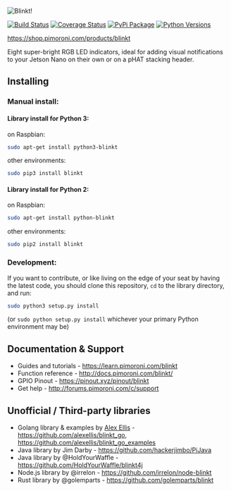 ![Blinkt!](blinkt-logo.png)

[![Build Status](https://travis-ci.com/pimoroni/blinkt.svg?branch=master)](https://travis-ci.com/pimoroni/blinkt)
[![Coverage Status](https://coveralls.io/repos/github/pimoroni/blinkt/badge.svg?branch=master)](https://coveralls.io/github/pimoroni/blinkt?branch=master)
[![PyPi Package](https://img.shields.io/pypi/v/blinkt.svg)](https://pypi.python.org/pypi/blinkt)
[![Python Versions](https://img.shields.io/pypi/pyversions/blinkt.svg)](https://pypi.python.org/pypi/blinkt)

https://shop.pimoroni.com/products/blinkt

Eight super-bright RGB LED indicators, ideal for adding visual notifications to your Jetson Nano on their own or on a pHAT stacking header.

## Installing

### Manual install:

#### Library install for Python 3:

on Raspbian:

```bash
sudo apt-get install python3-blinkt
```

other environments: 

```bash
sudo pip3 install blinkt
```

#### Library install for Python 2:

on Raspbian:

```bash
sudo apt-get install python-blinkt
```

other environments: 

```bash
sudo pip2 install blinkt
```

### Development:

If you want to contribute, or like living on the edge of your seat by having the latest code, you should clone this repository, `cd` to the library directory, and run:

```bash
sudo python3 setup.py install
```
(or `sudo python setup.py install` whichever your primary Python environment may be)

## Documentation & Support

* Guides and tutorials - https://learn.pimoroni.com/blinkt
* Function reference - http://docs.pimoroni.com/blinkt/
* GPIO Pinout - https://pinout.xyz/pinout/blinkt
* Get help - http://forums.pimoroni.com/c/support

## Unofficial / Third-party libraries

* Golang library & examples by [Alex Ellis](https://www.alexellis.io) - https://github.com/alexellis/blinkt_go, https://github.com/alexellis/blinkt_go_examples
* Java library by Jim Darby - https://github.com/hackerjimbo/PiJava
* Java library by @HoldYourWaffle - https://github.com/HoldYourWaffle/blinkt4j
* Node.js library by @irrelon - https://github.com/irrelon/node-blinkt
* Rust library by @golemparts - https://github.com/golemparts/blinkt
